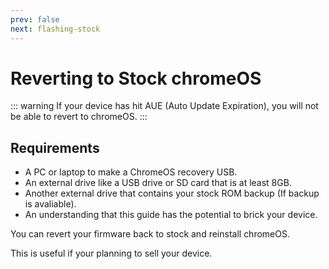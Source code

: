 ```yaml
---
prev: false
next: flashing-stock
---
```

# Reverting to Stock chromeOS

::: warning
If your device has hit AUE (Auto Update Expiration), you will not be able to revert to chromeOS.
:::

## Requirements

- A PC or laptop to make a ChromeOS recovery USB.
- An external drive like a USB drive or SD card that is at least 8GB.
- Another external drive that contains your stock ROM backup (If backup is avaliable).
- An understanding that this guide has the potential to brick your device.

You can revert your firmware back to stock and reinstall chromeOS.

This is useful if your planning to sell your device.

